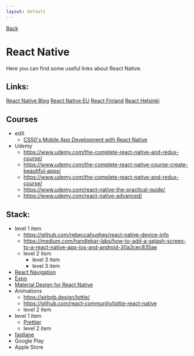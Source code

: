 ```yaml
---
layout: default
---
```


[Back](./)

# React Native

Here you can find some useful links about React Native.

## Links:
[React Native Blog](http://facebook.github.io/react-native/blog/)
[React Native EU](https://react-native.eu)
[React Finland](https://react-finland.fi)
[React Helsinki](https://meetabit.com/communities/react-helsinki)

## Courses
- edX
  - [CS50's Mobile App Development with React Native](https://courses.edx.org/courses/course-v1:HarvardX+CS50M+Mobile/course/)
- Udemy
  - https://www.udemy.com/the-complete-react-native-and-redux-course/
  - https://www.udemy.com/the-complete-react-native-course-create-beautiful-apps/
  - https://www.udemy.com/the-complete-react-native-and-redux-course/
  - https://www.udemy.com/react-native-the-practical-guide/
  - https://www.udemy.com/react-native-advanced/

## Stack:

- level 1 item
  - https://github.com/rebeccahughes/react-native-device-info
  - https://medium.com/handlebar-labs/how-to-add-a-splash-screen-to-a-react-native-app-ios-and-android-30a3cec835ae 
  - level 2 item
    - level 3 item
    - level 3 item
- [React Navigation](https://reactnavigation.org)
- [Expo](https://expo.io)
- [Material Design for React Native](https://github.com/callstack/react-native-paper)
- Animations
  - https://airbnb.design/lottie/
  - https://github.com/react-community/lottie-react-native
  - level 2 item
- level 1 item
  - [Prettier](https://prettier.io)
  - level 2 item
- [fastlane](https://fastlane.tools/)
- Google Play
- Apple Store


